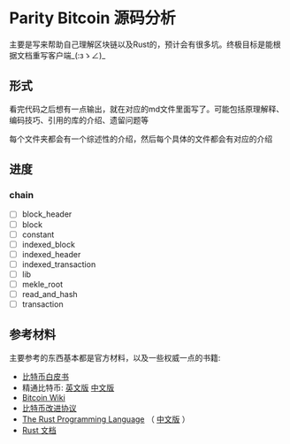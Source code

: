 # Parity Bitcoin 源码分析
主要是写来帮助自己理解区块链以及Rust的，预计会有很多坑。终极目标是能根据文档重写客户端_(:зゝ∠)_ 

## 形式
看完代码之后想有一点输出，就在对应的md文件里面写了。可能包括原理解释、编码技巧、引用的库的介绍、遗留问题等

每个文件夹都会有一个综述性的介绍，然后每个具体的文件都会有对应的介绍

## 进度

### chain

- [ ] block_header
- [ ] block
- [ ] constant
- [ ] indexed_block
- [ ] indexed_header
- [ ] indexed_transaction
- [ ] lib
- [ ] mekle_root
- [ ] read_and_hash
- [ ] transaction

## 参考材料
主要参考的东西基本都是官方材料，以及一些权威一点的书籍:

- [比特币白皮书](https://bitcoin.org/bitcoin.pdf)
- 精通比特币: [英文版](https://github.com/bitcoinbook/bitcoinbook)  [中文版](https://github.com/tianmingyun/MasterBitcoin2CN)
- [Bitcoin Wiki](https://github.com/bitcoinbook/bitcoinbook)
- [比特币改进协议](https://github.com/bitcoin/bips)
- [The Rust Programming Language](https://doc.rust-lang.org/book/) （ [中文版](https://rustlang-cn.org/office/rust/book/) ）
- [Rust 文档](https://doc.rust-lang.org/std/index.html)

